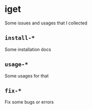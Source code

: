 # iget

Some issues and usages that I collected

## `install-*`

Some installation docs

## `usage-*`

Some usages for that

## `fix-*`

Fix some bugs or errors

